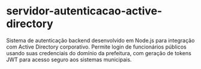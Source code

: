 # servidor-autenticacao-active-directory
Sistema de autenticação backend desenvolvido em Node.js para integração com Active Directory corporativo. Permite login de funcionários públicos usando suas credenciais do domínio da prefeitura, com geração de tokens JWT para acesso seguro aos sistemas municipais.

